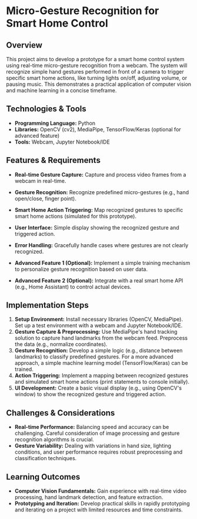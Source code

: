 # Micro-Gesture Recognition for Smart Home Control

## Overview

This project aims to develop a prototype for a smart home control system using real-time micro-gesture recognition from a webcam.  The system will recognize simple hand gestures performed in front of a camera to trigger specific smart home actions, like turning lights on/off, adjusting volume, or pausing music. This demonstrates a practical application of computer vision and machine learning in a concise timeframe.

## Technologies & Tools

* **Programming Language:** Python
* **Libraries:** OpenCV (cv2), MediaPipe, TensorFlow/Keras (optional for advanced feature)
* **Tools:** Webcam, Jupyter Notebook/IDE

## Features & Requirements

- **Real-time Gesture Capture:**  Capture and process video frames from a webcam in real-time.
- **Gesture Recognition:** Recognize predefined micro-gestures (e.g., hand open/close, finger point).
- **Smart Home Action Triggering:**  Map recognized gestures to specific smart home actions (simulated for this prototype).
- **User Interface:**  Simple display showing the recognized gesture and triggered action.
- **Error Handling:** Gracefully handle cases where gestures are not clearly recognized.


- **Advanced Feature 1 (Optional):**  Implement a simple training mechanism to personalize gesture recognition based on user data.
- **Advanced Feature 2 (Optional):** Integrate with a real smart home API (e.g., Home Assistant) to control actual devices.

## Implementation Steps

1. **Setup Environment:** Install necessary libraries (OpenCV, MediaPipe). Set up a test environment with a webcam and Jupyter Notebook/IDE.
2. **Gesture Capture & Preprocessing:** Use MediaPipe's hand tracking solution to capture hand landmarks from the webcam feed.  Preprocess the data (e.g., normalize coordinates).
3. **Gesture Recognition:** Develop a simple logic (e.g., distance between landmarks) to classify predefined gestures.  For a more advanced approach, a simple machine learning model (TensorFlow/Keras) can be trained.
4. **Action Triggering:**  Implement a mapping between recognized gestures and simulated smart home actions (print statements to console initially).
5. **UI Development:** Create a basic visual display (e.g., using OpenCV's window) to show the recognized gesture and triggered action.


## Challenges & Considerations

- **Real-time Performance:** Balancing speed and accuracy can be challenging.  Careful consideration of image processing and gesture recognition algorithms is crucial.
- **Gesture Variability:**  Dealing with variations in hand size, lighting conditions, and user performance requires robust preprocessing and classification techniques.

## Learning Outcomes

- **Computer Vision Fundamentals:** Gain experience with real-time video processing, hand landmark detection, and feature extraction.
- **Prototyping and Iteration:** Develop practical skills in rapidly prototyping and iterating on a project with limited resources and time constraints.

